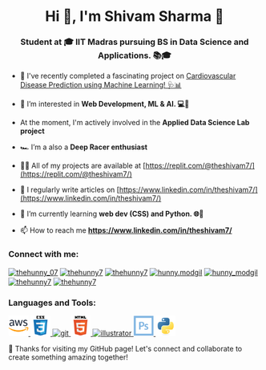 <h1 align="center">Hi 👋, I'm Shivam Sharma 🍁</h1>
<h3 align="center">Student at 🎓 IIT Madras pursuing BS in Data Science and Applications. 📚🎓</h3>

- 🌟 I've recently completed a fascinating project on [Cardiovascular Disease Prediction using Machine Learning! 🩺📊](https://replit.com/@theshivam7/Heart-disease-predictor)

- 👀 I’m interested in **Web Development, ML & AI. 💻🤖**

- At the moment, I'm actively involved in the **Applied Data Science Lab project**

- 🏎️ I’m a also a **Deep Racer enthusiast**

- 👨‍💻 All of my projects are available at [https://replit.com/@theshivam7/](https://replit.com/@theshivam7/)

- 📝 I regularly write articles on [https://www.linkedin.com/in/theshivam7/](https://www.linkedin.com/in/theshivam7/)

- 🌱 I’m currently learning **web dev (CSS) and Python. 🌐🐍**

- 📫 How to reach me **https://www.linkedin.com/in/theshivam7/**

<h3 align="left">Connect with me:</h3>
<p align="left">
<a href="https://twitter.com/theshivam_07" target="blank"><img align="center" src="https://raw.githubusercontent.com/rahuldkjain/github-profile-readme-generator/master/src/images/icons/Social/twitter.svg" alt="thehunny_07" height="30" width="40" /></a>
<a href="https://linkedin.com/in/theshivam7" target="blank"><img align="center" src="https://raw.githubusercontent.com/rahuldkjain/github-profile-readme-generator/master/src/images/icons/Social/linked-in-alt.svg" alt="thehunny7" height="30" width="40" /></a>
<a href="https://kaggle.com/theshivam7" target="blank"><img align="center" src="https://raw.githubusercontent.com/rahuldkjain/github-profile-readme-generator/master/src/images/icons/Social/kaggle.svg" alt="thehunny7" height="30" width="40" /></a>
<a href="https://fb.com/hunny.modgil" target="blank"><img align="center" src="https://raw.githubusercontent.com/rahuldkjain/github-profile-readme-generator/master/src/images/icons/Social/facebook.svg" alt="hunny.modgil" height="30" width="40" /></a>
<a href="https://instagram.com/hunny_modgil" target="blank"><img align="center" src="https://raw.githubusercontent.com/rahuldkjain/github-profile-readme-generator/master/src/images/icons/Social/instagram.svg" alt="hunny_modgil" height="30" width="40" /></a>
<a href="https://www.youtube.com/c/theshivam7" target="blank"><img align="center" src="https://raw.githubusercontent.com/rahuldkjain/github-profile-readme-generator/master/src/images/icons/Social/youtube.svg" alt="thehunny7" height="30" width="40" /></a>
<a href="https://discord.gg/theshivam7" target="blank"><img align="center" src="https://raw.githubusercontent.com/rahuldkjain/github-profile-readme-generator/master/src/images/icons/Social/discord.svg" alt="thehunny7" height="30" width="40" /></a>
</p>

<h3 align="left">Languages and Tools:</h3>
<p align="left"> <a href="https://aws.amazon.com" target="_blank" rel="noreferrer"> <img src="https://raw.githubusercontent.com/devicons/devicon/master/icons/amazonwebservices/amazonwebservices-original-wordmark.svg" alt="aws" width="40" height="40"/> </a> <a href="https://www.w3schools.com/css/" target="_blank" rel="noreferrer"> <img src="https://raw.githubusercontent.com/devicons/devicon/master/icons/css3/css3-original-wordmark.svg" alt="css3" width="40" height="40"/> </a> <a href="https://git-scm.com/" target="_blank" rel="noreferrer"> <img src="https://www.vectorlogo.zone/logos/git-scm/git-scm-icon.svg" alt="git" width="40" height="40"/> </a> <a href="https://www.w3.org/html/" target="_blank" rel="noreferrer"> <img src="https://raw.githubusercontent.com/devicons/devicon/master/icons/html5/html5-original-wordmark.svg" alt="html5" width="40" height="40"/> </a> <a href="https://www.adobe.com/in/products/illustrator.html" target="_blank" rel="noreferrer"> <img src="https://www.vectorlogo.zone/logos/adobe_illustrator/adobe_illustrator-icon.svg" alt="illustrator" width="40" height="40"/> </a> <a href="https://www.photoshop.com/en" target="_blank" rel="noreferrer"> <img src="https://raw.githubusercontent.com/devicons/devicon/master/icons/photoshop/photoshop-line.svg" alt="photoshop" width="40" height="40"/> </a> <a href="https://www.python.org" target="_blank" rel="noreferrer"> <img src="https://raw.githubusercontent.com/devicons/devicon/master/icons/python/python-original.svg" alt="python" width="40" height="40"/> </a> </p>

🚀 Thanks for visiting my GitHub page! Let's connect and collaborate to create something amazing together! 

